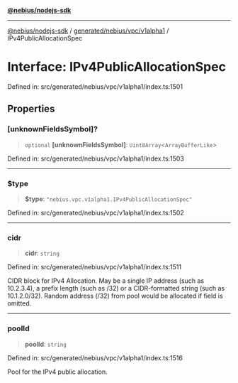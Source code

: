 [**@nebius/nodejs-sdk**](../../../../../README.md)

---

[@nebius/nodejs-sdk](../../../../../README.md) / [generated/nebius/vpc/v1alpha1](../README.md) / IPv4PublicAllocationSpec

# Interface: IPv4PublicAllocationSpec

Defined in: src/generated/nebius/vpc/v1alpha1/index.ts:1501

## Properties

### \[unknownFieldsSymbol\]?

> `optional` **\[unknownFieldsSymbol\]**: `Uint8Array`\<`ArrayBufferLike`\>

Defined in: src/generated/nebius/vpc/v1alpha1/index.ts:1503

---

### $type

> **$type**: `"nebius.vpc.v1alpha1.IPv4PublicAllocationSpec"`

Defined in: src/generated/nebius/vpc/v1alpha1/index.ts:1502

---

### cidr

> **cidr**: `string`

Defined in: src/generated/nebius/vpc/v1alpha1/index.ts:1511

CIDR block for IPv4 Allocation.
May be a single IP address (such as 10.2.3.4),
a prefix length (such as /32) or a CIDR-formatted string (such as 10.1.2.0/32).
Random address (/32) from pool would be allocated if field is omitted.

---

### poolId

> **poolId**: `string`

Defined in: src/generated/nebius/vpc/v1alpha1/index.ts:1516

Pool for the IPv4 public allocation.
